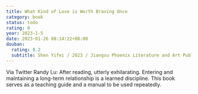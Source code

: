 ```yaml
---
title: What Kind of Love is Worth Braving Once
category: book
status: todo
rating: 0
year: 2023-1-5
date: 2023-01-26 08:14:22+08:00
douban:
  rating: 8.2
  subtitle: Shen Yifei / 2023 / Jiangsu Phoenix Literature and Art Publishing
---
```


Via Twitter Randy Lu: After reading, utterly exhilarating. Entering and maintaining a long-term relationship is a learned discipline. This book serves as a teaching guide and a manual to be used repeatedly.
